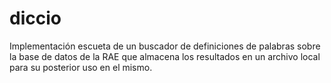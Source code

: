 # diccio

Implementación escueta de un buscador de definiciones de palabras sobre la base de datos de la RAE que almacena los resultados en un archivo local para su posterior uso en el mismo.

